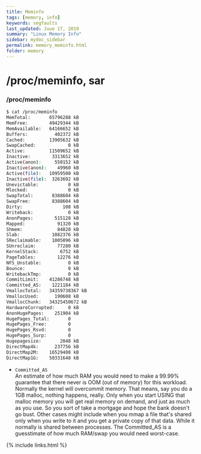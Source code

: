 ```yaml
---
title: Meminfo
tags: [memory, info]
keywords: segfaults
last_updated: Juue 17, 2019
summary: "Linux Memory Info"
sidebar: mydoc_sidebar
permalink: memory_meminfo.html
folder: memory
---
```


/proc/meminfo, sar
======

### /proc/meminfo

```bash
$ cat /proc/meminfo
MemTotal:       65796288 kB
MemFree:        49429344 kB
MemAvailable:   64166652 kB
Buffers:          402372 kB
Cached:         13905632 kB
SwapCached:            0 kB
Active:         11509652 kB
Inactive:        3313652 kB
Active(anon):     550152 kB
Inactive(anon):    49960 kB
Active(file):   10959500 kB
Inactive(file):  3263692 kB
Unevictable:           0 kB
Mlocked:               0 kB
SwapTotal:       8388604 kB
SwapFree:        8388604 kB
Dirty:               108 kB
Writeback:             0 kB
AnonPages:        515128 kB
Mapped:            91320 kB
Shmem:             84820 kB
Slab:            1082376 kB
SReclaimable:    1005096 kB
SUnreclaim:        77280 kB
KernelStack:        6752 kB
PageTables:        12276 kB
NFS_Unstable:          0 kB
Bounce:                0 kB
WritebackTmp:          0 kB
CommitLimit:    41286748 kB
Committed_AS:    1221184 kB
VmallocTotal:   34359738367 kB
VmallocUsed:      190608 kB
VmallocChunk:   34325450672 kB
HardwareCorrupted:     0 kB
AnonHugePages:    251904 kB
HugePages_Total:       0
HugePages_Free:        0
HugePages_Rsvd:        0
HugePages_Surp:        0
Hugepagesize:       2048 kB
DirectMap4k:      237756 kB
DirectMap2M:    16529408 kB
DirectMap1G:    50331648 kB
```

* `Committed_AS`  
An estimate of how much RAM you would need to make a 99.99% guarantee that there never is OOM (out of memory) for this workload. Normally the kernel will overcommit memory. That means, say you do a 1GB malloc, nothing happens, really. Only when you start USING that malloc memory you will get real memory on demand, and just as much as you use. So you sort of take a mortgage and hope the bank doesn't go bust. Other cases might include when you mmap a file that's shared only when you write to it and you get a private copy of that data. While it normally is shared between processes. The Committed_AS is a guesstimate of how much RAM/swap you would need worst-case.


{% include links.html %}
